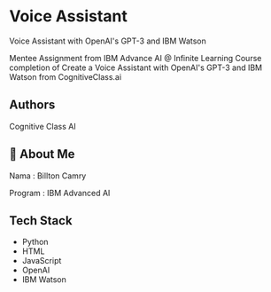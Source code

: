 
# Voice Assistant

Voice Assistant with OpenAI's GPT-3 and IBM Watson

Mentee Assignment from IBM Advance AI @ Infinite Learning Course completion of 
Create a Voice Assistant with OpenAI's GPT-3 and IBM Watson from CognitiveClass.ai




## Authors

 Cognitive Class AI


## 🚀 About Me
Nama : Billton Camry

Program : IBM Advanced AI


## Tech Stack

- Python
- HTML
- JavaScript
- OpenAI
- IBM Watson

